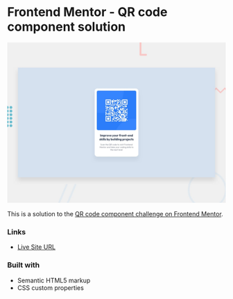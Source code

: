 # Frontend Mentor - QR code component solution
![Design preview for the Social links profile coding challenge](./preview.jpg)


This is a solution to the [QR code component challenge on Frontend Mentor](https://www.frontendmentor.io/challenges/qr-code-component-iux_sIO_H). 

### Links

- [Live Site URL](https://qr-generator5.netlify.app/)

### Built with

- Semantic HTML5 markup
- CSS custom properties
